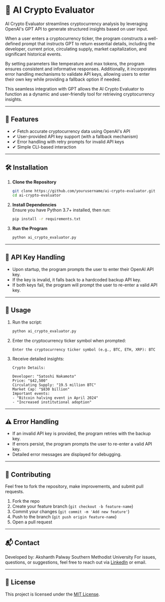 # 🚀 AI Crypto Evaluator

AI Crypto Evaluator streamlines cryptocurrency analysis by leveraging OpenAI's GPT API to generate structured insights based on user input.

When a user enters a cryptocurrency ticker, the program constructs a well-defined prompt that instructs GPT to return essential details, including the developer, current price, circulating supply, market capitalization, and significant historical events.

By setting parameters like temperature and max tokens, the program ensures consistent and informative responses. Additionally, it incorporates error handling mechanisms to validate API keys, allowing users to enter their own key while providing a fallback option if needed.

This seamless integration with GPT allows the AI Crypto Evaluator to function as a dynamic and user-friendly tool for retrieving cryptocurrency insights.

---

## 📌 Features

- ✔ Fetch accurate cryptocurrency data using OpenAI's API
- ✔ User-provided API key support (with a fallback mechanism)
- ✔ Error handling with retry prompts for invalid API keys
- ✔ Simple CLI-based interaction

---

## 🛠 Installation

1. **Clone the Repository**
   ```bash
   git clone https://github.com/yourusername/ai-crypto-evaluator.git
   cd ai-crypto-evaluator
   ```

2. **Install Dependencies**  
   Ensure you have Python 3.7+ installed, then run:
   ```bash
   pip install -r requirements.txt
   ```

3. **Run the Program**
   ```bash
   python ai_crypto_evaluator.py
   ```

---

## 🔑 API Key Handling

- Upon startup, the program prompts the user to enter their OpenAI API key.
- If the key is invalid, it falls back to a hardcoded backup API key.
- If both keys fail, the program will prompt the user to re-enter a valid API key.

---

## 🚀 Usage

1. Run the script:
   ```bash
   python ai_crypto_evaluator.py
   ```

2. Enter the cryptocurrency ticker symbol when prompted:
   ```
   Enter the cryptocurrency ticker symbol (e.g., BTC, ETH, XRP): BTC
   ```

3. Receive detailed insights:
   ```
   Crypto Details:

   Developer: "Satoshi Nakamoto"
   Price: "$42,500"
   Circulating Supply: "19.5 million BTC"
   Market Cap: "$830 billion"
   Important events:
   - "Bitcoin halving event in April 2024"
   - "Increased institutional adoption"
   ```

---

## ⚠️ Error Handling

- If an invalid API key is provided, the program retries with the backup key.
- If errors persist, the program prompts the user to re-enter a valid API key.
- Detailed error messages are displayed for debugging.

---

## 🤝 Contributing

Feel free to fork the repository, make improvements, and submit pull requests.

1. Fork the repo
2. Create your feature branch (`git checkout -b feature-name`)
3. Commit your changes (`git commit -m 'Add new feature'`)
4. Push to the branch (`git push origin feature-name`)
5. Open a pull request

---

## 📬 Contact
Developed by: Akshanth Palway
Southern Methodist University
For issues, questions, or suggestions, feel free to reach out via [LinkedIn](https://www.linkedin.com/in/apalway) or email.

---

## 📄 License

This project is licensed under the [MIT License](LICENSE).

